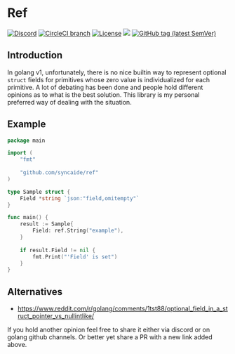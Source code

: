# Ref

[![Discord](https://img.shields.io/discord/428990244952735764.svg?style=flat&logo=discord&colorB=green)](https://discord.gg/M9nxJ3g)
[![CircleCI branch](https://img.shields.io/circleci/project/github/syncaide/ref/master.svg?label=master&logo=circleci)](https://circleci.com/gh/syncaide/workflows/ref)
[![License](https://img.shields.io/badge/License-MIT-blue.svg)](LICENSE.md)
[![](https://godoc.org/github.com/trivigy/set?status.svg&style=flat)](http://godoc.org/github.com/syncaide/ref)
[![GitHub tag (latest SemVer)](https://img.shields.io/github/tag/syncaide/ref.svg?style=flat&color=e36397&label=release)](https://github.com/syncaide/ref/releases/latest)

## Introduction
In golang v1, unfortunately, there is no nice builtin way to represent optional 
`struct` fields for primitives whose zero value is individualized for each 
primitive. A lot of debating has been done and people hold different opinions 
as to what is the best solution. This library is my personal preferred way
of dealing with the situation.

## Example
```go
package main

import (
	"fmt"
	
	"github.com/syncaide/ref"
)

type Sample struct {
	Field *string `json:"field,omitempty"`
}

func main() {
	result := Sample{
		Field: ref.String("example"),
	}
	
	if result.Field != nil {
		fmt.Print("'Field' is set")
	}
}
```

## Alternatives
* https://www.reddit.com/r/golang/comments/1tst88/optional_field_in_a_struct_pointer_vs_nullintlike/

If you hold another opinion feel free to share it either via discord or on 
golang github channels. Or better yet share a PR with a new link added above.
